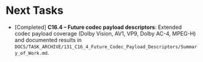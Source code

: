 # Next Tasks

- [Completed] **C16.4 – Future codec payload descriptors**: Extended codec payload coverage (Dolby Vision, AV1, VP9, Dolby AC-4, MPEG-H) and documented results in `DOCS/TASK_ARCHIVE/131_C16_4_Future_Codec_Payload_Descriptors/Summary_of_Work.md`.
